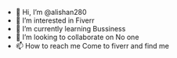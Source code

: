 - 👋 Hi, I’m @alishan280
- 👀 I’m interested in Fiverr
- 🌱 I’m currently learning Bussiness
- 💞️ I’m looking to collaborate on No one
- 📫 How to reach me Come to fiverr and find me 

<!---
alishan280/alishan280 is a ✨ special ✨ repository because its `README.md` (this file) appears on your GitHub profile.
You can click the Preview link to take a look at your changes.
--->
